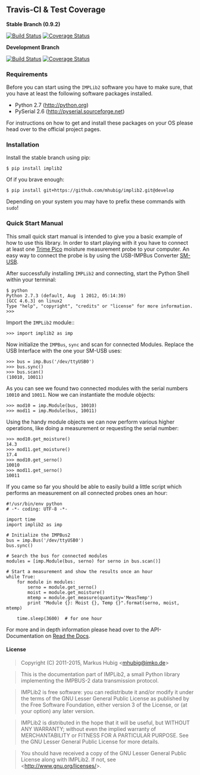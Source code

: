 ## Travis-CI & Test Coverage

**Stable Branch (0.9.2)**

[![Build Status](https://travis-ci.org/mhubig/implib2.svg?branch=master)](https://travis-ci.org/mhubig/implib2)
[![Coverage Status](https://coveralls.io/repos/mhubig/implib2/badge.svg?branch=master)](https://coveralls.io/r/mhubig/implib2?branch=master)

**Development Branch**

[![Build Status](https://travis-ci.org/mhubig/implib2.svg?branch=develop)](https://travis-ci.org/mhubig/implib2)
[![Coverage Status](https://coveralls.io/repos/mhubig/implib2/badge.svg?branch=develop)](https://coveralls.io/r/mhubig/implib2?branch=develop)

### Requirements

Before you can start using the `IMPLib2` software you have to make sure, that
you have at least the following software packages installed.

- Python 2.7 (http://python.org)
- PySerial 2.6 (http://pyserial.sourceforge.net)

For instructions on how to get and install these packages on your OS please
head over to the official project pages.


### Installation

Install the stable branch using pip:

    $ pip install implib2

Of if you brave enough:

    $ pip install git+https://github.com/mhubig/implib2.git@develop

Depending on your system you may have to prefix these commands with `sudo`!


### Quick Start Manual

This small quick start manual is intended to give you a basic example of how
to use this library. In order to start playing with it you have to connect at
least one [Trime Pico][1] moisture measurement probe to your computer. An easy
way to connect the probe is by using the USB-IMPBus Converter [SM-USB][3].

After successfully installing `IMPLib2` and connecting, start the Python Shell
within your terminal:

    $ python
    Python 2.7.3 (default, Aug  1 2012, 05:14:39)
    [GCC 4.6.3] on linux2
    Type "help", "copyright", "credits" or "license" for more information.
    >>>

Import the `IMPLib2` module::

    >>> import implib2 as imp

Now initialize the `IMPBus`, `sync` and scan for connected Modules. Replace the
USB Interface with the one your SM-USB uses:

    >>> bus = imp.Bus('/dev/ttyUSB0')
    >>> bus.sync()
    >>> bus.scan()
    (10010, 10011)

As you can see we found two connected modules with the serial numbers `10010`
and `10011`. Now we can instantiate the module objects:

    >>> mod10 = imp.Module(bus, 10010)
    >>> mod11 = imp.Module(bus, 10011)

Using the handy module objects we can now perform various higher operations,
like doing a measurement or requesting the serial number:

    >>> mod10.get_moisture()
    14.3
    >>> mod11.get_moisture()
    17.4
    >>> mod10.get_serno()
    10010
    >>> mod11.get_serno()
    10011

If you came so far you should be able to easily build a little script which
performs an measurement on all connected probes ones an hour:

    #!/usr/bin/env python
    # -*- coding: UTF-8 -*-

    import time
    import implib2 as imp

    # Initialize the IMPBus2
    bus = imp.Bus('/dev/ttyUSB0')
    bus.sync()

    # Search the bus for connected modules
    modules = [imp.Module(bus, serno) for serno in bus.scan()]

    # Start a measurement and show the results once an hour
    while True:
        for module in modules:
            serno = module.get_serno()
            moist = module.get_moisture()
            mtemp = module.get_measure(quantity='MeasTemp')
            print "Module {}: Moist {}, Temp {}".format(serno, moist, mtemp)

        time.sleep(3600)  # for one hour

For more and in depth information please head over to the API-Documentation on
[Read the Docs][2].


#### License

> Copyright (C) 2011-2015, Markus Hubig <<mhubig@imko.de>>

> This is the documentation part of IMPLib2, a small Python library
> implementing the IMPBUS-2 data transmission protocol.

> IMPLib2 is free software: you can redistribute it and/or modify
> it under the terms of the GNU Lesser General Public License as
> published by the Free Software Foundation, either version 3 of
> the License, or (at your option) any later version.

> IMPLib2 is distributed in the hope that it will be useful,
> but WITHOUT ANY WARRANTY; without even the implied warranty of
> MERCHANTABILITY or FITNESS FOR A PARTICULAR PURPOSE. See the
> GNU Lesser General Public License for more details.

> You should have received a copy of the GNU Lesser General Public
> License along with IMPLib2. If not, see <<http://www.gnu.org/licenses/>>.


[1]: http://imko.de/en/products/soilmoisture
[2]: https://implib2.readthedocs.org
[3]: http://imko.de/en/products
